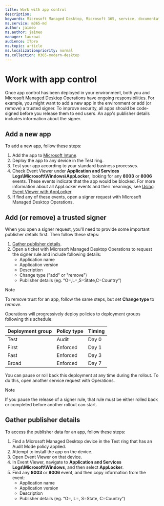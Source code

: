 ```yaml
---
title: Work with app control
description:  
keywords: Microsoft Managed Desktop, Microsoft 365, service, documentation
ms.service: m365-md
author: jaimeo
ms.author: jaimeo
manager: laurawi
audience: ITpro
ms.topic: article
ms.localizationpriority: normal
ms.collection: M365-modern-desktop
---
```


# Work with app control

Once app control has been deployed in your environment, both you and Microsoft Managed Desktop Operations have ongoing responsibilities. For example, you might want to add a new app in the environment or add (or remove) a trusted signer. To improve security, all apps should be code-signed before you release them to end users. An app's publisher details includes information about the signer.


## Add a new app

To add a new app, follow these steps:

1. Add the app to [Microsoft Intune](https://docs.microsoft.com/mem/intune/apps/apps-win32-app-management).
2. Deploy the app to any device in the Test ring. 
3. Test your app according to your standard business processes. 
4. Check Event Viewer under **Application and Services Logs\Microsoft\Windows\AppLocker**, looking for any **8003** or **8006** events. These events indicate that the app would be blocked. For more information about all AppLocker events and their meanings, see [Using Event Viewer with AppLocker](https://docs.microsoft.com/windows/security/threat-protection/windows-defender-application-control/applocker/using-event-viewer-with-applocker).
5. If find any of these events, open a signer request with Microsoft Managed Desktop Operations.

## Add (or remove) a trusted signer

When you open a signer request, you'll need to provide some important publisher details first. Then follow these steps:

1. [Gather publisher details](#gather-publisher-details).
2. Open a ticket with Microsoft Managed Desktop Operations to request the signer rule and include following details:  
    - Application name 
    - Application version 
    - Description 
    - Change type ("add" or "remove")  
    - Publisher details (eg. “O=<publisher name>,L=<location>,S=State,C=Country”) 

> [!NOTE]
> To remove trust for an app, follow the same steps, but set **Change type** to *remove*.

Operations will progressively deploy policies to deployment groups following this schedule:


|Deployment group  |Policy type  |Timing  |
|---------|---------|---------|
|Test     |  Audit       |  Day 0       |
|First     | Enforced        | Day 1        |
|Fast     | Enforced        |  Day 3       |
|Broad     | Enforced        |  Day 7       |


You can pause or roll back this deployment at any time during the rollout. To do this, open another service request with Operations.

> [!NOTE]
> If you pause the release of a signer rule, that rule must be either rolled back or completed before another rollout can start.

## Gather publisher details

To access the publisher data for an app, follow these steps:

1. Find a Microsoft Managed Desktop device in the Test ring that has an Audit Mode policy applied. 
2. Attempt to install the app on the device.
3. Open Event Viewer on that device. 
4. In Event Viewer, navigate to **Application and Services Logs\Microsoft\Windows**, and then select **AppLocker**. 
5. Find any **8003** or **8006** event, and then copy information from the event: 
    - Application name 
    - Application version 
    - Description 
    - Publisher details (eg. “O=<publisher name>, L=<location>, S=State, C=Country”) 